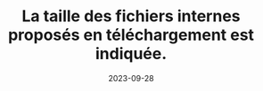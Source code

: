 ---
N: '143'
Rubrique: Liens
title: La taille des fichiers internes proposés en téléchargement est indiquée. 
detail: La taille des fichiers internes proposés en téléchargement est indiquée. 
abstract: 
categories: [" Liens"]
agrege: O4143-E048
opquast: '4 143'
indiceebook: '48'
description: "Règle n° 048"
before: "047"
weight: "048"
after: "049"
actif: '1'
layout: rules
date: 2023-09-28
tags: ["Utilisabilité", "Affordance"]
objectif: ["", ""]
Meo: [""]
Controle: [""
]
epubcheck: 
ace: 
humancheck: true
Source: ["Opquast"]
Referentiel: [""]
steps: ["Conception", "Éditorial"]
---